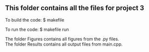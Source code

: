 This folder contains all the files for project 3
-------------------------------------------------

To build the code:
$ makefile

To run the code:
$ makefile run

The folder Figures contains all figures from the .py files. \
The folder Results contains all output files from main.cpp.
